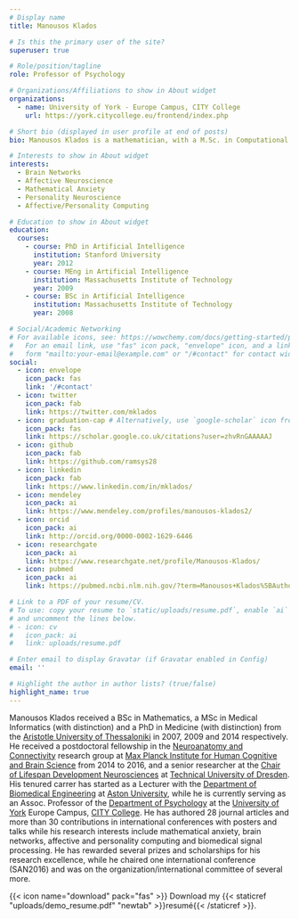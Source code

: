```yaml
---
# Display name
title: Manousos Klados

# Is this the primary user of the site?
superuser: true

# Role/position/tagline
role: Professor of Psychology

# Organizations/Affiliations to show in About widget
organizations:
  - name: University of York - Europe Campus, CITY College
    url: https://york.citycollege.eu/frontend/index.php

# Short bio (displayed in user profile at end of posts)
bio: Manousos Klados is a mathematician, with a M.Sc. in Computational Neuroscience and a PhD in the borders of Affective, Cognitive and Computation Neurosciences. Currently he is an Assoc. Professor in Psychology at University of York Europe Campus - CITY College. 

# Interests to show in About widget
interests:
  - Brain Networks
  - Affective Neuroscience
  - Mathematical Anxiety
  - Personality Neuroscience
  - Affective/Personality Computing

# Education to show in About widget
education:
  courses:
    - course: PhD in Artificial Intelligence
      institution: Stanford University
      year: 2012
    - course: MEng in Artificial Intelligence
      institution: Massachusetts Institute of Technology
      year: 2009
    - course: BSc in Artificial Intelligence
      institution: Massachusetts Institute of Technology
      year: 2008

# Social/Academic Networking
# For available icons, see: https://wowchemy.com/docs/getting-started/page-builder/#icons
#   For an email link, use "fas" icon pack, "envelope" icon, and a link in the
#   form "mailto:your-email@example.com" or "/#contact" for contact widget.
social:
  - icon: envelope
    icon_pack: fas
    link: '/#contact'
  - icon: twitter
    icon_pack: fab
    link: https://twitter.com/mklados
  - icon: graduation-cap # Alternatively, use `google-scholar` icon from `ai` icon pack
    icon_pack: fas
    link: https://scholar.google.co.uk/citations?user=zhvRnGAAAAAJ
  - icon: github
    icon_pack: fab
    link: https://github.com/ramsys28
  - icon: linkedin
    icon_pack: fab
    link: https://www.linkedin.com/in/mklados/
  - icon: mendeley
    icon_pack: ai
    link: https://www.mendeley.com/profiles/manousos-klados2/
  - icon: orcid
    icon_pack: ai
    link: http://orcid.org/0000-0002-1629-6446
  - icon: researchgate
    icon_pack: ai
    link: https://www.researchgate.net/profile/Manousos-Klados/
  - icon: pubmed
    icon_pack: ai
    link: https://pubmed.ncbi.nlm.nih.gov/?term=Manousos+Klados%5BAuthor%5D&sort=

# Link to a PDF of your resume/CV.
# To use: copy your resume to `static/uploads/resume.pdf`, enable `ai` icons in `params.toml`,
# and uncomment the lines below.
# - icon: cv
#   icon_pack: ai
#   link: uploads/resume.pdf

# Enter email to display Gravatar (if Gravatar enabled in Config)
email: ''

# Highlight the author in author lists? (true/false)
highlight_name: true
---
```


Manousos Klados received a BSc in Mathematics, a MSc in Medical Informatics (with distinction) and a PhD in Medicine (with distinction) from the [Aristotle University of Thessaloniki](https://www.auth.gr/en/) in 2007, 2009 and 2014 respectively. He received a postdoctoral fellowship in the [Neuroanatomy and Connectivity](https://www.cbs.mpg.de/former-groups/neuroanatomy-and-connectivity) research group at [Max Planck Institute for Human Cognitive and Brain Science](https://www.cbs.mpg.de/en) from 2014 to 2016, and a senior researcher at the [Chair of Lifespan Development Neurosciences](https://tu-dresden.de/mn/psychologie/ipep/epsy?set_language=en#:~:text=Shu%2DChen%20Li%2C%20PhD%20has,at%20the%20Technische%20Universit%C3%A4t%20Dresden.) at [Technical University of Dresden](https://tu-dresden.de/). His tenured carrer has started as a Lecturer with the [Department of Biomedical Engineering](https://www.aston.ac.uk/study/courses/biomedical-engineering-bengmeng/) at [Aston University](https://www.aston.ac.uk/), while he is currently serving as an Assoc. Professor of the [Department of Psychology](https://york.citycollege.eu/m/articles.php?cid=92&t=Psychology) at the [University of York](https://www.york.ac.uk/) Europe Campus, [CITY College](https://york.citycollege.eu/frontend/index.php?chlang=GR_EN). He has authored 28 journal articles and more than 30 contributions in international conferences with posters and talks while his research interests include mathematical anxiety, brain networks, affective and personality computing and biomedical signal processing. He has rewarded several prizes and scholarships for his research excellence, while he chaired one international conference (SAN2016) and was on the organization/international committee of several more.

{{< icon name="download" pack="fas" >}} Download my {{< staticref "uploads/demo_resume.pdf" "newtab" >}}resumé{{< /staticref >}}.
